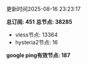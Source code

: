 更新时间2025-08-16 23:23:17

**总订阅: 451**
**总节点: 38285**
- vless节点: 13364
- hysteria2节点: 16

**google ping有效节点: 187**
